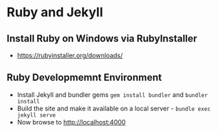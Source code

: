 # Ruby and Jekyll

## Install Ruby on Windows via RubyInstaller
- <https://rubyinstaller.org/downloads/>

## Ruby Developmemnt Environment

- Install Jekyll and bundler gems `gem install bundler` and `bundler install`
- Build the site and make it available on a local server - `bundle exec jekyll serve`
- Now browse to <http://localhost:4000>
 
